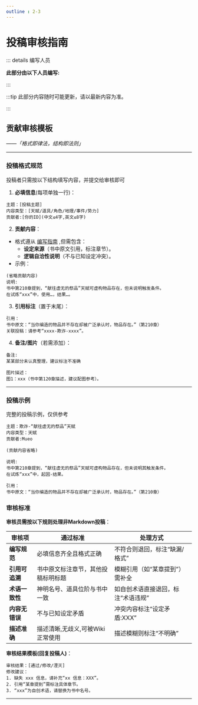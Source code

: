 ```yaml
---
outline : 2-3
---
```

# 投稿审核指南 <Badge type="warning" text="beta" />
::: details 编写人员

**此部分由以下人员编写:**
<MemberBlock :members="teamMembers" />

<script setup>


const teamMembers = [
  {
    avatar: 'https://q1.qlogo.cn/g?b=qq&nk=3835227971&s=640',
    text: 'Mars',
  },
    {
    avatar: 'https://q1.qlogo.cn/g?b=qq&nk=410757752&s=640',
    text: 'Mueo',
  },
];
</script>

:::

:::tip
此部分内容随时可能更新，请以最新内容为准。

:::


## **贡献审核模板**

*——「格式即律法，结构即法则」*

---
### 投稿格式规范
投稿者只需按以下结构填写内容，并提交给审核即可

1. **必填信息**(每项单独一行)：  
```  
主题：[投稿主题]  
内容类型：[天赋/道具/角色/地理/事件/势力]  
贡献者:[你的ID](中文≤4字,英文≤8字)
```  

2. **贡献内容**：  
- 格式遵从 [编写指南](/docs/contribution/compile.md) ,但需包含：  
   - **设定来源**（书中原文引用，标注章节）。  
   - **逻辑自洽性说明**（不与已知设定冲突）。  
- 示例：  
```  
(省略贡献内容)  
说明:
书中第210章提到，“献往虚无的祭品”天赋可虚构物品存在，但未说明触发条件。  
在试炼“xxx”中，使用…，结果…。  
```  

3. **引用标注**（置于末尾）：  
```  
引用：  
书中原文：“当你编造的物品并不存在却被广泛承认时，物品存在。”（第210章）  
关联投稿：请参考“xxxx-欺诈-xxxx”。  
```  

4. **备注/图片**（若需添加）：  
```  
备注:
某某部分未认真整理，建议标注不准确

图片描述：  
图1：xxx（书中第120章描述，建议配图参考）。  
```  
---

### 投稿示例  
完整的投稿示例，仅供参考

```  
主题：欺诈-“献往虚无的祭品”天赋  
内容类型：天赋  
贡献者:Mueo

(贡献内容省略) 

说明:
书中第210章提到，“献往虚无的祭品”天赋可虚构物品存在，但未说明其触发条件。  
在试炼“xxx”中，起因-结果。  

引用：  
书中原文：“当你编造的物品并不存在却被广泛承认时，物品存在。”（第210章）  

```  
### 审核标准
**审核员需按以下规则处理非Markdown投稿**：  

| **审核项**      | **通过标准**               | **处理方式**          |     
| ------------ | ---------------------- | ----------------- | 
| **编写规范**  | 必填信息齐全且格式正确 | 不符合则退回，标注“缺漏/格式”  |     
| **引用可追溯**    | 书中原文标注章节，其他投稿标明标题      | 模糊引用（如“某章提到”）需补全  |     
| **术语一致性**    | 神明名号、道具位阶与书中一致         | 如自创术语直接退回，标注“术语违规” |     
| **内容无错误**    | 不与已知设定矛盾 | 冲突内容标注“设定矛盾:XXX”  |     
| **描述准确** | 描述清晰,无歧义,可被Wiki 正常使用   | 描述模糊则标注“不明确”  |     

**审核结果模板(回复投稿人)**：  
```  
审核结果：[通过/修改/湮灭]  
修改建议：  
1. 缺失 xxx 信息，请补充“xx 信息：XXX”。  
2. 引用“某章提到”需标注具体章节。  
3. “xxx”为自创术语，请替换为书中名号。  
```  

---

